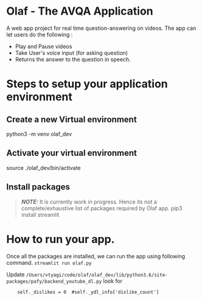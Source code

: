 # Olaf - The AVQA Application
A web app project for real time question-answering on videos. The app can let users do the following :

- Play and Pause videos
- Take User's voice input (for asking question)
- Returns the answer to the question in speech.

# Steps to setup your application environment

## Create a new Virtual environment

python3 -m venv olaf_dev

## Activate your virtual environment

source ./olaf_dev/bin/activate

## Install packages
> **_NOTE:_** It is currently work in progress. Hence its not a complete/exhaustive list of packages required by Olaf app.
pip3 install streamlit


# How to run your app.
Once all the packages are installed, we can run the app using following command.
`streamlit run olaf.py`

Update  `/Users/vtyagi/code/olaf/olaf_dev/lib/python3.6/site-packages/pafy/backend_youtube_dl.py` look for
```
    self._dislikes = 0  #self._ydl_info['dislike_count']

```
